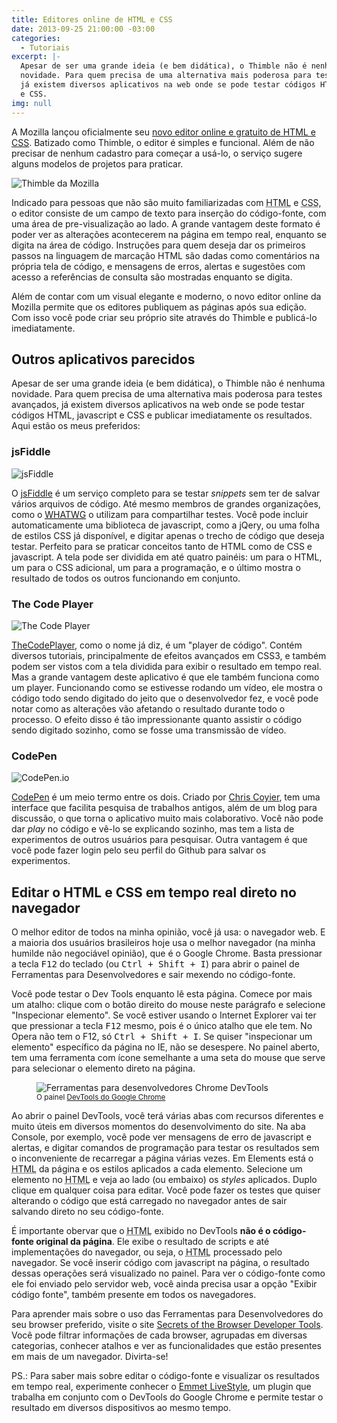 ```yaml
---
title: Editores online de HTML e CSS
date: 2013-09-25 21:00:00 -03:00
categories:
  - Tutoriais
excerpt: |-
  Apesar de ser uma grande ideia (e bem didática), o Thimble não é nenhuma
  novidade. Para quem precisa de uma alternativa mais poderosa para testes avançados,
  já existem diversos aplicativos na web onde se pode testar códigos HTML, javascript
  e CSS.
img: null
---
```


A Mozilla lançou oficialmente seu <a href="https://thimble.mozilla.org/pt-BR/" target="_blank">novo editor online e gratuito de HTML e CSS</a>. Batizado como Thimble, o editor é simples e funcional. Além de não precisar de nenhum cadastro para começar a usá-lo, o serviço sugere alguns modelos de projetos para praticar.

![Thimble da Mozilla](https://raw.githubusercontent.com/wiki/mozilla/thimble.webmaker.org/tutorial.gif)

Indicado para pessoas que não são muito familiarizadas com <abbr title="Hypertext Markup Language">HTML</abbr> e <abbr title="Cascading Style Sheet">CSS</abbr>, o editor consiste de um campo de texto para inserção do código-fonte, com uma área de pre-visualização ao lado. A grande vantagem deste formato é poder ver as alterações acontecerem na página em tempo real, enquanto se digita na área de código. Instruções para quem deseja dar os primeiros passos na linguagem de marcação HTML são dadas como comentários na própria tela de código, e mensagens de erros, alertas e sugestões com acesso a referências de consulta são mostradas enquanto se digita.

Além de contar com um visual elegante e moderno, o novo editor online da Mozilla permite que os editores publiquem as páginas após sua edição. Com isso você pode criar seu próprio site através do Thimble e publicá-lo imediatamente.

## Outros aplicativos parecidos

Apesar de ser uma grande ideia (e bem didática), o Thimble não é nenhuma novidade. Para quem precisa de uma alternativa mais poderosa para testes avançados, já existem diversos aplicativos na web onde se pode testar códigos HTML, javascript e CSS e publicar imediatamente os resultados. Aqui estão os meus preferidos:

### jsFiddle

![jsFiddle](https://visualstudiomagazine.com/articles/2012/01/10/~/media/ECG/visualstudiomagazine/Images/2012/01/wcpap_jsfiddle11002fig.ashx)

O <a href="http://jsfiddle.net" target="_blank">jsFiddle</a> é um serviço completo para se testar <em lang="en" title="Trechos independentes de código.">snippets</em> sem ter de salvar vários arquivos de código. Até mesmo membros de grandes organizações, como o <a href="http://johnylab.net/?id=117"><abbr lang="en" title="Web Hypertext Application Technology Working Group">WHATWG</abbr></a> o utilizam para compartilhar testes. Você pode incluir automaticamente uma biblioteca de javascript, como a jQery, ou uma folha de estilos CSS já disponível, e digitar apenas o trecho de código que deseja testar. Perfeito para se praticar conceitos tanto de HTML como de CSS e javascript. A tela pode ser dividida em até quatro painéis: um para o HTML, um para o CSS adicional, um para a programação, e o último mostra o resultado de todos os outros funcionando em conjunto.

### The Code Player

![The Code Player]({{site.baseurl}}/img/blog/thecodeplayer.png)

<a href="http://thecodeplayer.com/" target="_blank">TheCodePlayer</a>, como o nome já diz, é um "player de código". Contém diversos tutoriais, principalmente de efeitos avançados em CSS3, e também podem ser vistos com a tela dividida para exibir o resultado em tempo real. Mas a grande vantagem deste aplicativo é que ele também funciona como um player. Funcionando como se estivesse rodando um vídeo, ele mostra o código todo sendo digitado do jeito que o desenvolvedor fez, e você pode notar como as alterações vão afetando o resultado durante todo o processo. O efeito disso é tão impressionante quanto assistir o código sendo digitado sozinho, como se fosse uma transmissão de vídeo.

### CodePen

![CodePen.io](http://cheneytsai.github.io/slides-prototyping-tools/img/codepen.png)

<a href="http://codepen.io/" target="_blank">CodePen</a> é um meio termo entre os dois. Criado por <a href="http://codepen.io/chriscoyier" target="_blank">Chris Coyier</a>, tem uma interface que facilita pesquisa de trabalhos antigos, além de um blog para discussão, o que torna o aplicativo muito mais colaborativo. Você não pode dar <em lang="en">play</em> no código e vê-lo se explicando sozinho, mas tem a lista de experimentos de outros usuários para pesquisar. Outra vantagem é que você pode fazer login pelo seu perfil do Github para salvar os experimentos.

## Editar o HTML e CSS em tempo real direto no navegador

O melhor editor de todos na minha opinião, você já usa: o navegador web. E a maioria dos usuários brasileiros hoje usa o melhor navegador (na minha humilde não negociável opinião), que é o Google Chrome. Basta pressionar a tecla <kbd>F12</kbd> do teclado (ou <kbd>Ctrl + Shift + I</kbd>) para abrir o painel de Ferramentas para Desenvolvedores e sair mexendo no código-fonte.

Você pode testar o Dev Tools enquanto lê esta página. Comece por mais um atalho: clique com o botão direito do mouse neste parágrafo e selecione "Inspecionar elemento". Se você estiver usando o Internet Explorer vai ter que pressionar a tecla <kbd>F12</kbd> mesmo, pois é o único atalho que ele tem. No Opera não tem o F12, só <kbd>Ctrl + Shift + I</kbd>. Se quiser "inspecionar um elemento" específico da página no IE, não se desespere. No painel aberto, tem uma ferramenta com ícone semelhante a uma seta do mouse que serve para selecionar o elemento direto na página.

<figure>
    <img src="{{site.baseurl}}/img/blog/chrome-devtools.png" alt="Ferramentas para desenvolvedores Chrome DevTools">
    <figcaption>
        <small>O painel <a href="https://developers.google.com/chrome-developer-tools/" target="_blank" hreflang="en">DevTools do Google Chrome</a></small>
    </figcaption>
</figure>

Ao abrir o painel DevTools, você terá várias abas com recursos diferentes e muito úteis em diversos momentos do desenvolvimento do site. Na aba Console, por exemplo, você pode ver mensagens de erro de javascript e alertas, e digitar comandos de programação para testar os resultados sem o inconveniente de recarregar a página várias vezes. Em Elements está o <abbr title="HyperText Markup Language" lang="en">HTML</abbr> da página e os estilos aplicados a cada elemento. Selecione um elemento no <abbr title="HyperText Markup Language" lang="en">HTML</abbr> e veja ao lado (ou embaixo) os <i>styles</i> aplicados. Duplo clique em qualquer coisa para editar. Você pode fazer os testes que quiser alterando o código que está carregado no navegador antes de sair salvando direto no seu código-fonte.

É importante obervar que o <abbr title="HyperText Markup Language" lang="en">HTML</abbr> exibido no DevTools <strong>não é o código-fonte original da página</strong>. Ele exibe o resultado de scripts e até implementações do navegador, ou seja, o <abbr title="HyperText Markup Language" lang="en">HTML</abbr> processado pelo navegador. Se você inserir código com javascript na página, o resultado dessas operações será visualizado no painel. Para ver o código-fonte como ele foi enviado pelo servidor web, você ainda precisa usar a opção "Exibir código fonte", também presente em todos os navegadores.

Para aprender mais sobre o uso das Ferramentas para Desenvolvedores do seu browser preferido, visite o site <a href="http://devtoolsecrets.com/" target="_blank" hreflang="en">Secrets of the Browser Developer Tools</a>. Você pode filtrar informações de cada browser, agrupadas em diversas categorias, conhecer atalhos e ver as funcionalidades que estão presentes em mais de um navegador. Divirta-se!

PS.: Para saber mais sobre editar o código-fonte e visualizar os resultados em tempo real, experimente conhecer o <a href="http://tableless.com.br/emmet-livestyle/" target="_blank" hreflang="pt">Emmet LiveStyle</a>, um plugin que trabalha em conjunto com o DevTools do Google Chrome e permite testar o resultado em diversos dispositivos ao mesmo tempo.